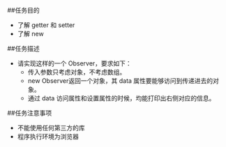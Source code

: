 ##任务目的
* 了解 getter 和 setter
* 了解 new

##任务描述
* 请实现这样的一个 Observer，要求如下：
    * 传入参数只考虑对象，不考虑数组。
    * new Observer返回一个对象，其 data 属性要能够访问到传递进去的对象。
    * 通过 data 访问属性和设置属性的时候，均能打印出右侧对应的信息。

##任务注意事项
* 不能使用任何第三方的库
* 程序执行环境为浏览器
